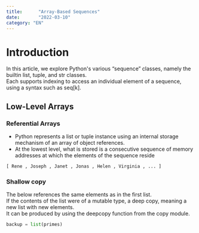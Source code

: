 ```yaml
---
title:      "Array-Based Sequences"
date:       "2022-03-10"
category: "EN"
---
```


# Introduction
In this article, we explore Python's various “sequence” classes, namely the builtin list, tuple, and str classes.  
Each supports indexing to access an individual element of a sequence, using a syntax such as seq[k].

## Low-Level Arrays
### Referential Arrays
- Python represents a list or tuple instance using an internal storage mechanism of an array of object references.
- At the lowest level, what is stored is a consecutive sequence of memory addresses at which the elements of the sequence reside

```python
[ Rene , Joseph , Janet , Jonas , Helen , Virginia , ... ]
```

### Shallow copy
The below references the same elements as in the first list.  
If the contents of the list were of a mutable type, a deep copy, meaning a new list with new elements.  
It can be produced by using the deepcopy function from the copy module.

```python
backup = list(primes)
```

